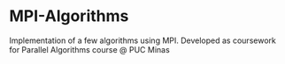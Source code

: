 # MPI-Algorithms
Implementation of a few algorithms using MPI. Developed as coursework for Parallel Algorithms course @ PUC Minas
